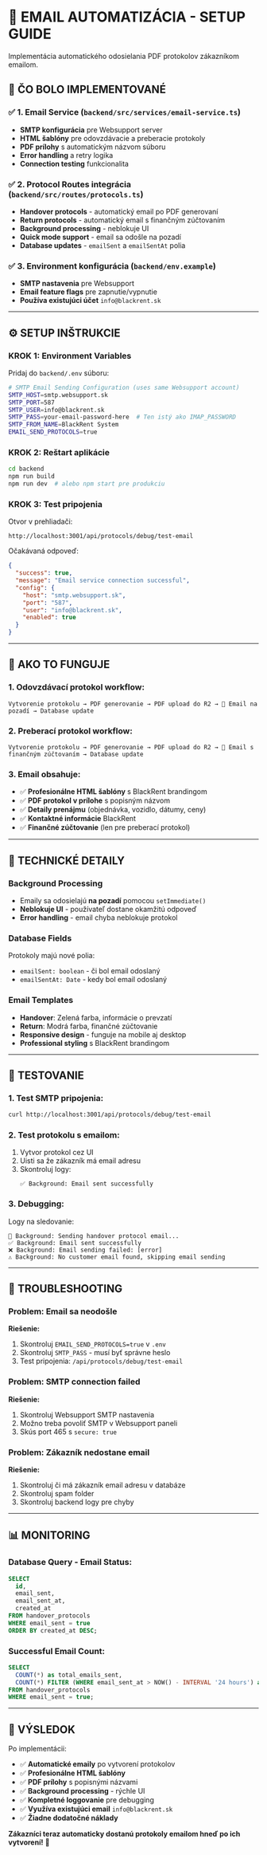 # 📧 **EMAIL AUTOMATIZÁCIA - SETUP GUIDE**

Implementácia automatického odosielania PDF protokolov zákazníkom emailom.

## 🚀 **ČO BOLO IMPLEMENTOVANÉ**

### ✅ **1. Email Service (`backend/src/services/email-service.ts`)**
- **SMTP konfigurácia** pre Websupport server
- **HTML šablóny** pre odovzdávacie a preberacie protokoly
- **PDF prílohy** s automatickým názvom súboru
- **Error handling** a retry logika
- **Connection testing** funkcionalita

### ✅ **2. Protocol Routes integrácia (`backend/src/routes/protocols.ts`)**
- **Handover protocols** - automatický email po PDF generovaní
- **Return protocols** - automatický email s finančným zúčtovaním
- **Background processing** - neblokuje UI
- **Quick mode support** - email sa odošle na pozadí
- **Database updates** - `emailSent` a `emailSentAt` polia

### ✅ **3. Environment konfigurácia (`backend/env.example`)**
- **SMTP nastavenia** pre Websupport
- **Email feature flags** pre zapnutie/vypnutie
- **Používa existujúci účet** `info@blackrent.sk`

---

## ⚙️ **SETUP INŠTRUKCIE**

### **KROK 1: Environment Variables**
Pridaj do `backend/.env` súboru:

```bash
# SMTP Email Sending Configuration (uses same Websupport account)
SMTP_HOST=smtp.websupport.sk
SMTP_PORT=587
SMTP_USER=info@blackrent.sk
SMTP_PASS=your-email-password-here  # Ten istý ako IMAP_PASSWORD
SMTP_FROM_NAME=BlackRent System
EMAIL_SEND_PROTOCOLS=true
```

### **KROK 2: Reštart aplikácie**
```bash
cd backend
npm run build
npm run dev  # alebo npm start pre produkciu
```

### **KROK 3: Test pripojenia**
Otvor v prehliadači:
```
http://localhost:3001/api/protocols/debug/test-email
```

Očakávaná odpoveď:
```json
{
  "success": true,
  "message": "Email service connection successful",
  "config": {
    "host": "smtp.websupport.sk",
    "port": "587",
    "user": "info@blackrent.sk",
    "enabled": true
  }
}
```

---

## 🎯 **AKO TO FUNGUJE**

### **1. Odovzdávací protokol workflow:**
```
Vytvorenie protokolu → PDF generovanie → PDF upload do R2 → 📧 Email na pozadí → Database update
```

### **2. Preberací protokol workflow:**
```
Vytvorenie protokolu → PDF generovanie → PDF upload do R2 → 📧 Email s finančným zúčtovaním → Database update
```

### **3. Email obsahuje:**
- ✅ **Profesionálne HTML šablóny** s BlackRent brandingom
- ✅ **PDF protokol v prílohe** s popisným názvom
- ✅ **Detaily prenájmu** (objednávka, vozidlo, dátumy, ceny)
- ✅ **Kontaktné informácie** BlackRent
- ✅ **Finančné zúčtovanie** (len pre preberací protokol)

---

## 🔧 **TECHNICKÉ DETAILY**

### **Background Processing**
- Emaily sa odosielajú **na pozadí** pomocou `setImmediate()`
- **Neblokuje UI** - používateľ dostane okamžitú odpoveď
- **Error handling** - email chyba neblokuje protokol

### **Database Fields**
Protokoly majú nové polia:
- `emailSent: boolean` - či bol email odoslaný
- `emailSentAt: Date` - kedy bol email odoslaný

### **Email Templates**
- **Handover**: Zelená farba, informácie o prevzatí
- **Return**: Modrá farba, finančné zúčtovanie
- **Responsive design** - funguje na mobile aj desktop
- **Professional styling** s BlackRent brandingom

---

## 🧪 **TESTOVANIE**

### **1. Test SMTP pripojenia:**
```bash
curl http://localhost:3001/api/protocols/debug/test-email
```

### **2. Test protokolu s emailom:**
1. Vytvor protokol cez UI
2. Uisti sa že zákazník má email adresu
3. Skontroluj logy:
   ```
   ✅ Background: Email sent successfully
   ```

### **3. Debugging:**
Logy na sledovanie:
```
📧 Background: Sending handover protocol email...
✅ Background: Email sent successfully
❌ Background: Email sending failed: [error]
⚠️ Background: No customer email found, skipping email sending
```

---

## 🚨 **TROUBLESHOOTING**

### **Problem: Email sa neodošle**
**Riešenie:**
1. Skontroluj `EMAIL_SEND_PROTOCOLS=true` v `.env`
2. Skontroluj `SMTP_PASS` - musí byť správne heslo
3. Test pripojenia: `/api/protocols/debug/test-email`

### **Problem: SMTP connection failed**
**Riešenie:**
1. Skontroluj Websupport SMTP nastavenia
2. Možno treba povoliť SMTP v Websupport paneli
3. Skús port 465 s `secure: true`

### **Problem: Zákazník nedostane email**
**Riešenie:**
1. Skontroluj či má zákazník email adresu v databáze
2. Skontroluj spam folder
3. Skontroluj backend logy pre chyby

---

## 📊 **MONITORING**

### **Database Query - Email Status:**
```sql
SELECT 
  id, 
  email_sent, 
  email_sent_at,
  created_at
FROM handover_protocols 
WHERE email_sent = true 
ORDER BY created_at DESC;
```

### **Successful Email Count:**
```sql
SELECT 
  COUNT(*) as total_emails_sent,
  COUNT(*) FILTER (WHERE email_sent_at > NOW() - INTERVAL '24 hours') as today_count
FROM handover_protocols 
WHERE email_sent = true;
```

---

## 🎉 **VÝSLEDOK**

Po implementácii:
- ✅ **Automatické emaily** po vytvorení protokolov
- ✅ **Profesionálne HTML šablóny** 
- ✅ **PDF prílohy** s popisnými názvami
- ✅ **Background processing** - rýchle UI
- ✅ **Kompletné loggovanie** pre debugging
- ✅ **Využíva existujúci email** `info@blackrent.sk`
- ✅ **Žiadne dodatočné náklady**

**Zákazníci teraz automaticky dostanú protokoly emailom hneď po ich vytvorení!** 🎯
